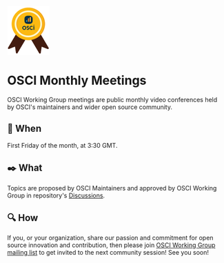 ![Reward.png](/Reward.png) 
# OSCI Monthly Meetings

OSCI Working Group meetings are public monthly video conferences held by OSCI's maintainers and wider open source community. 

## 📅 When

First Friday of the month, at 3:30 GMT.

## ✒️ What

Topics are proposed by OSCI Maintainers and approved by OSCI Working Group in repository's [Discussions](https://github.com/epam/osci-working-group/discussions).


## 🔍 How

If you, or your organization, share our passion and commitment for open source innovation and contribution, then please join [OSCI Working Group mailing list](https://groups.google.com/g/osci-working-group) to get invited to the next community session! See you soon!

